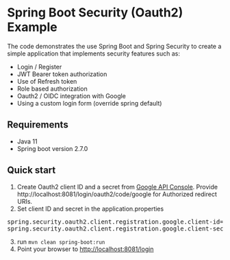 

Spring Boot Security (Oauth2) Example
============================

The code demonstrates the use Spring Boot and Spring Security to create a simple application that implements 
security features such as:

* Login / Register
* JWT Bearer token authorization
* Use of Refresh token
* Role based authorization
* Oauth2 / OIDC integration with Google
* Using a custom login form (override spring default)


Requirements
------------
* Java 11
* Spring boot version 2.7.0

Quick start
-----------
1. Create Oauth2 client ID and a secret from  [Google API Console](https://console.developers.google.com/). Provide http://localhost:8081/login/oauth2/code/google for Authorized redirect URIs. 
2. Set client ID and secret in the application.properties
<pre>spring.security.oauth2.client.registration.google.client-id=
spring.security.oauth2.client.registration.google.client-secret=
</pre>
3. run `mvn clean spring-boot:run`
4. Point your browser to [http://localhost:8081/login](http://localhost:8081/login)


